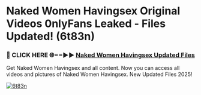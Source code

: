 # Naked Women Havingsex Original Videos 0nlyFans Leaked - Files Updated! (6t83n)

<h3>🔴 CLICK HERE 🌐==►► <a href="https://tinyurl.com/yckcrads" rel="nofollow">Naked Women Havingsex Updated Files</a></h3>

Get Naked Women Havingsex and all content. Now you can access all videos and pictures of Naked Women Havingsex. New Updated Files 2025!

[![6t83n](https://i.imgur.com/hpKpOFt.gif)](https://tinyurl.com/yckcrads)
